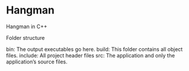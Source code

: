 # Hangman
Hangman in C++

Folder structure

bin: The output executables go here.
build: This folder contains all object files.
include: All project header files
src: The application and only the application’s source files.

